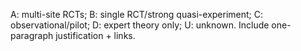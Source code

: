 A: multi-site RCTs; B: single RCT/strong quasi-experiment; C: observational/pilot; D: expert theory only; U: unknown. Include one-paragraph justification + links.

